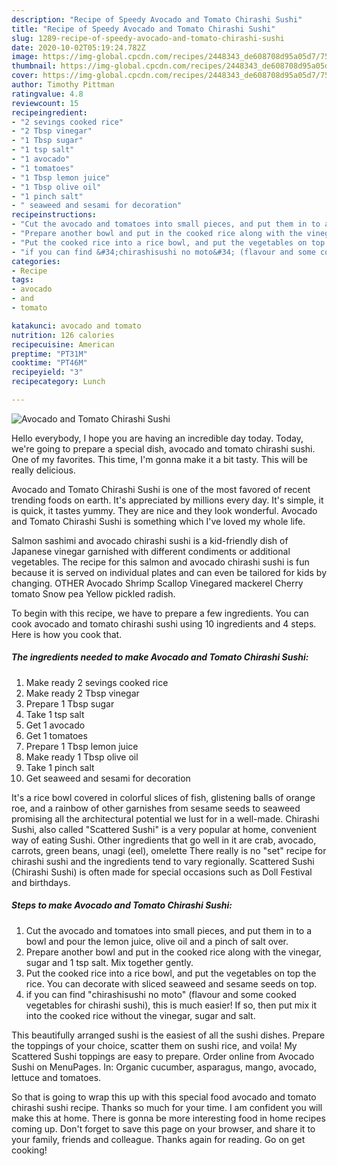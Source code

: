 ```yaml
---
description: "Recipe of Speedy Avocado and Tomato Chirashi Sushi"
title: "Recipe of Speedy Avocado and Tomato Chirashi Sushi"
slug: 1289-recipe-of-speedy-avocado-and-tomato-chirashi-sushi
date: 2020-10-02T05:19:24.782Z
image: https://img-global.cpcdn.com/recipes/2448343_de608708d95a05d7/751x532cq70/avocado-and-tomato-chirashi-sushi-recipe-main-photo.jpg
thumbnail: https://img-global.cpcdn.com/recipes/2448343_de608708d95a05d7/751x532cq70/avocado-and-tomato-chirashi-sushi-recipe-main-photo.jpg
cover: https://img-global.cpcdn.com/recipes/2448343_de608708d95a05d7/751x532cq70/avocado-and-tomato-chirashi-sushi-recipe-main-photo.jpg
author: Timothy Pittman
ratingvalue: 4.8
reviewcount: 15
recipeingredient:
- "2 sevings cooked rice"
- "2 Tbsp vinegar"
- "1 Tbsp sugar"
- "1 tsp salt"
- "1 avocado"
- "1 tomatoes"
- "1 Tbsp lemon juice"
- "1 Tbsp olive oil"
- "1 pinch salt"
- " seaweed and sesami for decoration"
recipeinstructions:
- "Cut the avocado and tomatoes into small pieces, and put them in to a bowl and pour the lemon juice, olive oil and a pinch of salt over."
- "Prepare another bowl and put in the cooked rice along with the vinegar, sugar and 1 tsp salt.  Mix together gently."
- "Put the cooked rice into a rice bowl, and put the vegetables on top the rice. You can decorate with sliced seaweed and sesame seeds on top."
- "if you can find &#34;chirashisushi no moto&#34; (flavour and some cooked vegetables for chirashi sushi), this is much easier! If so, then put mix it into the cooked rice without the vinegar, sugar and salt."
categories:
- Recipe
tags:
- avocado
- and
- tomato

katakunci: avocado and tomato 
nutrition: 126 calories
recipecuisine: American
preptime: "PT31M"
cooktime: "PT46M"
recipeyield: "3"
recipecategory: Lunch

---
```



![Avocado and Tomato Chirashi Sushi](https://img-global.cpcdn.com/recipes/2448343_de608708d95a05d7/751x532cq70/avocado-and-tomato-chirashi-sushi-recipe-main-photo.jpg)

Hello everybody, I hope you are having an incredible day today. Today, we're going to prepare a special dish, avocado and tomato chirashi sushi. One of my favorites. This time, I'm gonna make it a bit tasty. This will be really delicious.

Avocado and Tomato Chirashi Sushi is one of the most favored of recent trending foods on earth. It's appreciated by millions every day. It's simple, it is quick, it tastes yummy. They are nice and they look wonderful. Avocado and Tomato Chirashi Sushi is something which I've loved my whole life.

Salmon sashimi and avocado chirashi sushi is a kid-friendly dish of Japanese vinegar garnished with different condiments or additional vegetables. The recipe for this salmon and avocado chirashi sushi is fun because it is served on individual plates and can even be tailored for kids by changing. OTHER Avocado Shrimp Scallop Vinegared mackerel Cherry tomato Snow pea Yellow pickled radish.


To begin with this recipe, we have to prepare a few ingredients. You can cook avocado and tomato chirashi sushi using 10 ingredients and 4 steps. Here is how you cook that.

<!--inarticleads1-->

##### The ingredients needed to make Avocado and Tomato Chirashi Sushi:

1. Make ready 2 sevings cooked rice
1. Make ready 2 Tbsp vinegar
1. Prepare 1 Tbsp sugar
1. Take 1 tsp salt
1. Get 1 avocado
1. Get 1 tomatoes
1. Prepare 1 Tbsp lemon juice
1. Make ready 1 Tbsp olive oil
1. Take 1 pinch salt
1. Get  seaweed and sesami for decoration


It&#39;s a rice bowl covered in colorful slices of fish, glistening balls of orange roe, and a rainbow of other garnishes from sesame seeds to seaweed promising all the architectural potential we lust for in a well-made. Chirashi Sushi, also called &#34;Scattered Sushi&#34; is a very popular at home, convenient way of eating Sushi. Other ingredients that go well in it are crab, avocado, carrots, green beans, unagi (eel), omelette There really is no &#34;set&#34; recipe for chirashi sushi and the ingredients tend to vary regionally. Scattered Sushi (Chirashi Sushi) is often made for special occasions such as Doll Festival and birthdays. 

<!--inarticleads2-->

##### Steps to make Avocado and Tomato Chirashi Sushi:

1. Cut the avocado and tomatoes into small pieces, and put them in to a bowl and pour the lemon juice, olive oil and a pinch of salt over.
1. Prepare another bowl and put in the cooked rice along with the vinegar, sugar and 1 tsp salt.  Mix together gently.
1. Put the cooked rice into a rice bowl, and put the vegetables on top the rice. You can decorate with sliced seaweed and sesame seeds on top.
1. if you can find &#34;chirashisushi no moto&#34; (flavour and some cooked vegetables for chirashi sushi), this is much easier! If so, then put mix it into the cooked rice without the vinegar, sugar and salt.


This beautifully arranged sushi is the easiest of all the sushi dishes. Prepare the toppings of your choice, scatter them on sushi rice, and voila! My Scattered Sushi toppings are easy to prepare. Order online from Avocado Sushi on MenuPages. In: Organic cucumber, asparagus, mango, avocado, lettuce and tomatoes. 

So that is going to wrap this up with this special food avocado and tomato chirashi sushi recipe. Thanks so much for your time. I am confident you will make this at home. There is gonna be more interesting food in home recipes coming up. Don't forget to save this page on your browser, and share it to your family, friends and colleague. Thanks again for reading. Go on get cooking!
